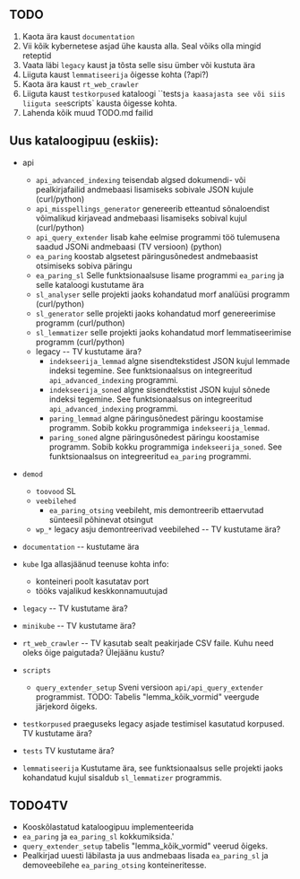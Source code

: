 ## TODO
1. Kaota ära kaust `documentation`
2. Vii kõik kybernetese asjad ühe kausta alla. Seal võiks olla mingid reteptid
3. Vaata läbi `legacy` kaust ja tõsta selle sisu ümber või kustuta ära
4. Liiguta kaust `lemmatiseerija` õigesse kohta (?api?)
5. Kaota ära kaust `rt_web_crawler`
6. Liiguta kaust `testkorpused` kataloogi ``tests` ja kaasajasta see või siis liiguta see `scripts` kausta õigesse kohta.
7. Lahenda kõik muud TODO.md failid

## Uus kataloogipuu (eskiis):
* api
  * ```api_advanced_indexing``` teisendab algsed dokumendi- või pealkirjafailid
  andmebaasi lisamiseks sobivale JSON kujule (curl/python)
  * ```api_misspellings_generator``` genereerib etteantud sõnaloendist võimalikud
  kirjavead andmebaasi lisamiseks sobival kujul (curl/python)
  * ```api_query_extender``` lisab kahe eelmise programmi töö tulemusena
  saadud JSONi andmebaasi (TV versioon) (python)
  * ```ea_paring``` koostab algsetest päringusõnedest andmebaasist otsimiseks
  sobiva päringu
  * ```ea_paring_sl``` Selle funktsionaalsuse lisame programmi ```ea_paring```
  ja selle kataloogi kustutame ära
  * ```sl_analyser``` selle projekti jaoks kohandatud morf analüüsi programm (curl/python)
  * ```sl_generator``` selle projekti jaoks kohandatud morf genereerimise programm (curl/puthon)
  * ```sl_lemmatizer``` selle projekti jaoks kohandatud morf lemmatiseerimise programm (curl/python)
  * legacy -- TV kustutame ära?
    * ```indekseerija_lemmad``` algne sisendtekstidest JSON kujul lemmade indeksi tegemine.
    See funktsionaalsus on integreeritud ```api_advanced_indexing``` programmi.
    * ```indekseerija_soned``` algne sisendtekstist JSON kujul sõnede indeksi tegemine.
    See funktsionaalsus on integreeritud ```api_advanced_indexing``` programmi.
    * ```paring_lemmad``` algne päringusõnedest päringu koostamise programm.
    Sobib kokku programmiga ```indekseerija_lemmad```.
    * ```paring_soned``` algne päringusõnedest päringu koostamise programm.
    Sobib kokku programmiga ```indekseerija_soned```. 
    See funktsionaalsus on integreeritud ```ea_paring``` programmi.

* ```demod```
  * ```toovood``` SL
  * ```veebilehed```
    * ```ea_paring_otsing``` veebileht, mis demontreerib ettaervutad sünteesil
    põhinevat otsingut
  * ```wp_*``` legacy asju demontreerivad veebilehed -- TV kustutame ära?

* ```documentation``` -- kustutame ära

* ```kube``` Iga allasjäänud teenuse kohta info:
  * konteineri poolt kasutatav port
  * tööks vajalikud keskkonnamuutujad

* ```legacy``` -- TV kustutame ära?

* ```minikube```  -- TV kustutame ära?

* ```rt_web_crawler``` -- TV kasutab sealt peakirjade CSV faile.
Kuhu need oleks õige paigutada? Ülejäänu kustu?

* ```scripts```
  * ```query_extender_setup``` Sveni versioon ```api/api_query_extender``` programmist.
  TODO: Tabelis "lemma_kõik_vormid" veergude järjekord õigeks.

* ```testkorpused``` praeguseks legacy asjade testimisel kasutatud korpused.
TV kustutame ära?

* ```tests``` TV kustutame ära?

* ```lemmatiseerija``` Kustutame ära, see funktsionaalsus selle projekti jaoks
kohandatud kujul sisaldub ```sl_lemmatizer``` programmis.

## TODO4TV

* Kooskõlastatud kataloogipuu implementeerida
* ```ea_paring``` ja ```ea_paring_sl``` kokkumiksida.'
* ```query_extender_setup``` tabelis "lemma_kõik_vormid" veerud õigeks.
* Pealkirjad uuesti läbilasta ja uus andmebaas lisada ```ea_paring_sl``` ja
demoveebilehe ```ea_paring_otsing``` konteineritesse.